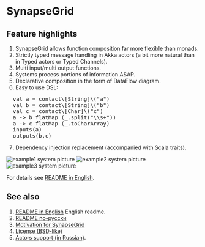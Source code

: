 SynapseGrid
===========

Feature highlights
------------------

1. SynapseGrid allows function composition far more flexible than monads.
2. Strictly typed message handling in Akka actors (a bit more natural than in Typed actors or Typed Channels).
3. Multi input/multi output functions.
4. Systems process portions of information ASAP.
5. Declarative composition in the form of DataFlow diagram.
6. Easy to use DSL:
<pre>
  val a = contact\[String]\("a")
  val b = contact\[String]\("b")
  val c = contact\[Char]\("c")
  a -> b flatMap (_.split("\\s+"))
  a -> c flatMap (_.toCharArray)
  inputs(a)
  outputs(b,c)
</pre>
7. Dependency injection replacement (accompanied with Scala traits).

![example1 system picture](docs/images/example1.png)
![example2 system picture](docs/images/example2.png)
![example3 system picture](docs/images/example3.png)

For details see [README in English](docs/README.EN.md).

See also
--------
1. [README in English](docs/README.EN.md) English readme.
2. [README по-русски](docs/README.RU.md)
3. [Motivation for SynapseGrid](docs/SpeechPortalMotivation.RU.md)
4. [License (BSD-like)](LICENSE.md)
5. [Actors support (in Russian)](Actors.RU.md).
